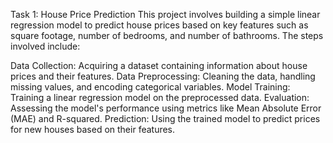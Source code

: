 Task 1: House Price Prediction
This project involves building a simple linear regression model to predict house prices based on key features such as square footage, number of bedrooms, and number of bathrooms. The steps involved include:

Data Collection: Acquiring a dataset containing information about house prices and their features.
Data Preprocessing: Cleaning the data, handling missing values, and encoding categorical variables.
Model Training: Training a linear regression model on the preprocessed data.
Evaluation: Assessing the model's performance using metrics like Mean Absolute Error (MAE) and R-squared.
Prediction: Using the trained model to predict prices for new houses based on their features.
